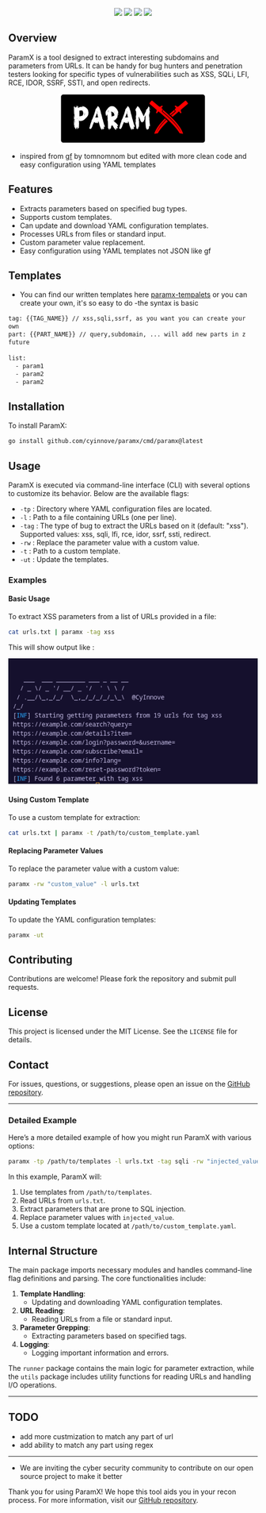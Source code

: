 <p align="center">
  <a href="https://pkg.go.dev/github.com/cyinnove/paramx/pkg/paramx"><img src="https://pkg.go.dev/badge/github.com/cyinnove/paramx.svg"></a>
  <a href="https://goreportcard.com/report/github.com/cyinnove/paramx"><img src="https://goreportcard.com/badge/github.com/cyinnove/paramx"></a> 
  <a href="https://twitter.com/intent/follow?screen_name=zomasec"><img src="https://img.shields.io/twitter/follow/zomasec?style=flat&logo=x"></a>
  <a href="https://twitter.com/intent/follow?screen_name=HunterXReda"><img src="https://img.shields.io/twitter/follow/HunterXReda?style=flat&logo=x"></a>
</p>

## Overview

ParamX is a tool designed to extract interesting subdomains and parameters from URLs. It can be handy for bug hunters and penetration testers looking for specific types of vulnerabilities such as XSS, SQLi, LFI, RCE, IDOR, SSRF, SSTI, and open redirects.

<p align="center">
    <img src="./static/paramx-logo.png" hight="100" width="300">
</p>


- inspired from [gf](https://github.com/tomnomnom/gf) by tomnomnom but edited with more clean code and easy configuration using YAML templates

## Features

- Extracts parameters based on specified bug types.
- Supports custom templates.
- Can update and download YAML configuration templates.
- Processes URLs from files or standard input.
- Custom parameter value replacement.
- Easy configuration using YAML templates not JSON like gf

## Templates
- You can find our written templates here [paramx-tempalets](https://github.com/cyinnove/paramx-templates) or you can create your own, it's so easy to do
-the syntax is basic
```
tag: {{TAG_NAME}} // xss,sqli,ssrf, as you want you can create your own
part: {{PART_NAME}} // query,subdomain, ... will add new parts in z future

list:
  - param1
  - param2
  - param2
```



## Installation

To install ParamX:

```sh
go install github.com/cyinnove/paramx/cmd/paramx@latest

```

## Usage

ParamX is executed via command-line interface (CLI) with several options to customize its behavior. Below are the available flags:

- `-tp` : Directory where YAML configuration files are located.
- `-l` : Path to a file containing URLs (one per line).
- `-tag` : The type of bug to extract the URLs based on it (default: "xss"). Supported values: xss, sqli, lfi, rce, idor, ssrf, ssti, redirect.
- `-rw` : Replace the parameter value with a custom value.
- `-t` : Path to a custom template.
- `-ut` : Update the templates.

### Examples

#### Basic Usage

To extract XSS parameters from a list of URLs provided in a file:

```sh
cat urls.txt | paramx -tag xss
```

This will show output like :

![poc.png](/static/poc.png)

#### Using Custom Template

To use a custom template for extraction:

```sh
cat urls.txt | paramx -t /path/to/custom_template.yaml  
```

#### Replacing Parameter Values

To replace the parameter value with a custom value:

```sh
paramx -rw "custom_value" -l urls.txt
```

#### Updating Templates

To update the YAML configuration templates:

```sh
paramx -ut
```

## Contributing

Contributions are welcome! Please fork the repository and submit pull requests.

## License

This project is licensed under the MIT License. See the `LICENSE` file for details.

## Contact

For issues, questions, or suggestions, please open an issue on the [GitHub repository](https://github.com/cyinnove/paramx).

---

### Detailed Example

Here’s a more detailed example of how you might run ParamX with various options:

```sh
paramx -tp /path/to/templates -l urls.txt -tag sqli -rw "injected_value" -t /path/to/custom_template.yaml
```

In this example, ParamX will:

1. Use templates from `/path/to/templates`.
2. Read URLs from `urls.txt`.
3. Extract parameters that are prone to SQL injection.
4. Replace parameter values with `injected_value`.
5. Use a custom template located at `/path/to/custom_template.yaml`.

## Internal Structure

The main package imports necessary modules and handles command-line flag definitions and parsing. The core functionalities include:

1. **Template Handling**:
   - Updating and downloading YAML configuration templates.
2. **URL Reading**:
   - Reading URLs from a file or standard input.
3. **Parameter Grepping**:
   - Extracting parameters based on specified tags.
4. **Logging**:
   - Logging important information and errors.

The `runner` package contains the main logic for parameter extraction, while the `utils` package includes utility functions for reading URLs and handling I/O operations.

---
## TODO

- add more custmization to match any part of url
- add ability to match any part using regex

---

- We are inviting the cyber security community to contribute on our open source project to make it better

Thank you for using ParamX! We hope this tool aids you in your recon process. For more information, visit our [GitHub repository](https://github.com/cyinnove/paramx). 
